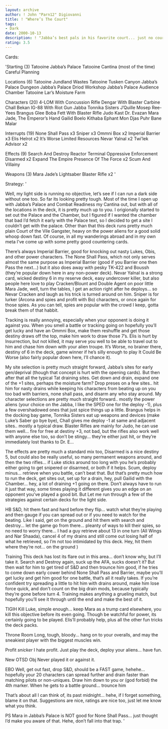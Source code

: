 ```yaml
---
layout: archive
author: ! John "Parn12" Digiovanni
title: ! "Where’s The Court"
tags:
- Dark
date: 2000-10-13
description: ! "Jabba’s best pals in his favorite court... just no court involved (why?  Because I didn’t feel like it)."
rating: 3.5
---
```

Cards: 

'Starting (3)
Tatooine Jabba’s Palace
Tatooine Cantina (most of the time)
Careful Planning

Locations (6)
Tatooine Jundland Wastes
Tatooine Tusken Canyon
Jabba’s Palace Dungeon
Jabba’s Palace Driod Workshop
Jabba’s Palace Audience Chamber
Tatooine Lar’s Moisture Farm

Characters (20)
4-LOM With Concussion Rifle
Dengar With Blaster Carbine
Chall Bekan
IG-88 With Riot Gun
Jabba
Tonnika Sisters
J’Quille
Mosep
Ree-Yees
Brangus Glee
Boba Fett With Blaster Rifle
Judo Kast
Dr. Evazan
Mara Jade, The Emperor’s Hand
Gailid
Boelo
Kithaba
Ephant Mon
Djas Puhr
Bane Malar

Interrupts (19)
None Shall Pass x3
Sniper x3
Ommni Box x2
Imperial Barrier x3
Elis Helrot x2
It’s Worse
Limited Resources
Nevar Yalnal x2
Twi’lek Advisor x2

Effects (9)
Search And Destroy
Reactor Terminal
Oppressive Enforcement
Disarmed x2
Expand The Empire
Presence Of The Force x2
Scum And Villainy

Weapons (3)
Mara Jade’s Lightsaber
Blaster Rifle x2 '

Strategy: '

Well, my light side is running no objective, let’s see if I can run a dark side without one too.  So far its looking pretty tough.  Most of the time I open up with Jabba’s Palace and Combat Readiness my Cantina out, but with all of the locations in the deck, it is pretty much up to you.	I origionally started to set out the Palace and the Chamber, but I figured if I wanted the chamber that bad I’d fetch it early with the Palace text, so I decided to get a site I couldn’t get with the palace.  Other than that this deck runs pretty much plain Court of the Vile Gangster, heavy on the power aliens for a good solid whoop down fast.  Of course, in all my wanderings abroad and in my own meta I’ve come up with some pretty good countering cards.

There’s always Imperial Barrier, good for knocking out nasty Lukes, Obis, and other power characters.  The None Shall Pass, which not only serves almost the same purpose as Imperial Barrier (good if you Barrier one then Pass the next...) but it also does away with pesky TK-422 and Boussh (they’re popular down here in any non-power deck).  Nevar Yalnal is a strong card, wicked destiny 6 in my reserve deck, easy undercover killer, but also people here love to play Cracken/Blount and Double Agent on poor little Mara Jade, well, turn the tables, I get an action right after he deploys... so Nevar Cracken and laugh as his trick is turned around on him.  Sniper is for lurker (Arcona and spies and profit with Bo) characters, or once again for those spies.  As you can tell, spies are popular with the crowd I keep, gotta break them of that habbit.

Tracking is really annoying, especially when your opponent is doing it against you.  When you smell a battle or tracking going on hopefully you’ll get lucky and have an Ommni Box, make them reshuffle and get those destiny draws off the top, make him work to draw those 7’s.  Elis is hurt by Insurrection, but not killed, it may serve you well to be able to travel out to him and chase him down with your alien troupe.  It’s Worse, no brainer there, destiny of 6 in the deck, game winner if he’s silly enough to play It Could Be Worse (also fairly popular down here, I’ll chance it).

My site selection is pretty much straight forward, Jabba’s sites for early gen/deprival (though that concept is hurt with the opening cards).  But then after that all the typical Tat draining sites.  Get down and drain, expand one of the +1 sites, perhaps the moisture farm?  Drop preses on a few sites.. hit him for nasty drains while keeping his characters from beating up on you too bad with barriers, none shall pass, and disarm any who stay around.  My character selections are pretty much straight forward.. mostly the power aliens (your choice on the Jabba, I like the SPED one for the deploy -1), plus a few overshadowed ones that just spice things up a little.  Brangus helps in the docking bay game, Tonnika Sisters eat up weapons and devices (make Luke’s Saber go bye bye), Chall gives me deploy -1 at same and adjacent sites.. mostly a typical draw.  Blaster Rifles are mainly for Judo, he can use them well... fire for free at destiny +3, not bad, but the rifles also work well with anyone else too, so don’t be stingy... they’re either just hit, or they’re immediately lost thanks to Dr. E...

The effects are pretty much a standard mix too, Disarmed is a nice destiny 5, but could also be really useful, so many permanent weapons around, and then the two rifles... if Luke sticks around too long with you he’s probably either going to get snipered or disarmed, or both if it helps.  Scum, deploy minus... retrieve when you battle, can’t beat that.  But that’s pretty much how to run the deck, get sites out, set up for a drain, hey, pull Gailid with the Chamber... hey, a lot of draining +1 going on there.  Don’t always have to run it just that way, some times playing it different gives you an edge on an opponent you’ve played a good bit.  But Let me run through a few of the strategies against certain decks for the light side.

HB S&D, hit them fast and hard before they flip... watch what they’re playing and then gauge if you can spread out or if you need to watch for the beating.  Like I said, get on the ground and hit them with search and destroy... let the game go from there... pleanty of ways to kill their spies, so no need to worry there... I had a guy retrieve about 13 in one turn (All Wings and Nar Shaada), cancel 4 of my drains and still come out losing half of what he retrieved, so I’m not too intimidated by this deck.  Hey, hit them where they’re not... on the ground )

Training This deck has lost its flare out in this area... don’t know why, but I’ll take it.	Search and Destroy again, suck up the AFA, sucks doesn’t it?  But then wait for him to get tired of S&D and then trounce him good, if he tries to come down early cower behind None Shall Pass and Barrier, maybe you’ll get lucky and get him good for one battle, that’s all it really takes.	If you’re confident try spreading a little to hit him with drains around, make him lose force quick, and don’t count on the big drain mods, because typically they’re gone before turn 4.  Training makes anything a grueling match, but hopefully you’ll see it through until the end and make the best of it.

TIGIH Kill Luke, simple enough... keep Mara as a trump card elsewhere, you kill this objective before its even going.	Though be watchful for power, its certainly going to be played.  Elis’ll probably help, plus all the other fun tricks the deck packs.

Throne Room Long, tough, bloody... hang on to your overalls, and may the sneakiest player with the biggest muscles win.

Profit *snicker* I hate profit.  Just play the deck, deploy your aliens... have fun.

New OTSD Obj Never played it or against it.

EBO Well, get out fast, drop S&D, should be a FAST game, hehehe... hopefully your 20 characters can spread further and drain faster than matching pilots or non-uniques.  Draw him down to you or (god forbid) the 4th marker.  When he gets to a battle ground... trounce him

That’s about all I can think of, its past midnight... hehe, if I forget something, blame it on that.  Suggestions are nice, ratings are nice too, just let me know what you think.

PS Mara in Jabba’s Palace is NOT good for None Shall Pass... just thought I’d make you aware of that.  Hehe, don’t fall into that trap. '
